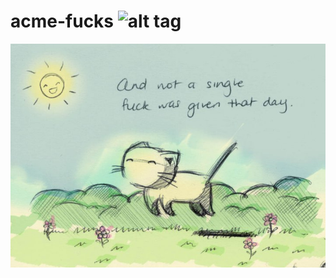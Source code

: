 # acme-fucks ![alt tag](https://travis-ci.org/Akii/acme-fucks.svg?branch=master)

![Not a single fuck was given that day](/assets/img/nasfwgtd.jpg)
